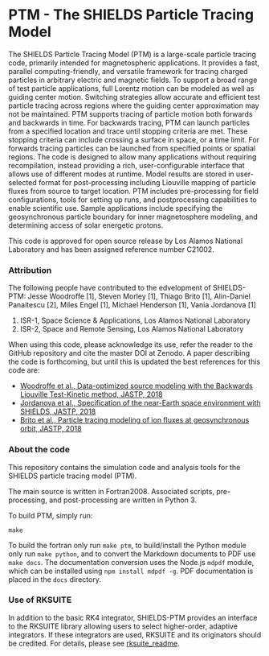 # PTM - The SHIELDS Particle Tracing Model
The SHIELDS Particle Tracing Model (PTM) is a large-scale particle tracing code, primarily intended for magnetospheric
applications. It provides a fast, parallel computing-friendly, and versatile framework for tracing charged particles in arbitrary
electric and magnetic fields. To support a broad range of test particle applications, full Lorentz motion can be modeled as
well as guiding center motion. Switching strategies allow accurate and efficient test particle tracing across regions where
the guiding center approximation may not be maintained. PTM supports tracing of particle motion both forwards and
backwards in time. For backwards tracing, PTM can launch particles from a specified location and trace until stopping
criteria are met. These stopping criteria can include crossing a surface in space, or a time limit. For forwards tracing
particles can be launched from specified points or spatial regions. The code is designed to allow many applications without
requiring recompilation, instead providing a rich, user-configurable interface that allows use of different modes at runtime.
Model results are stored in user-selected format for post-processing including Liouville mapping of particle fluxes from
source to target location. PTM includes pre-processing for field configurations, tools for setting up runs, and postprocessing
capabilities to enable scientific use. Sample applications include specifying the geosynchronous particle
boundary for inner magnetosphere modeling, and determining access of solar energetic protons.

This code is approved for open source release by Los Alamos National Laboratory and has been assigned reference number C21002.

### Attribution
The following people have contributed to the edvelopment of SHIELDS-PTM:
Jesse Woodroffe [1], Steven Morley [1], Thiago Brito [1], Alin-Daniel Panaitescu [2], Miles Engel [1], Michael Henderson [1], Vania Jordanova [1]

1. ISR-1, Space Science & Applications, Los Alamos National Laboratory
2. ISR-2, Space and Remote Sensing, Los Alamos National Laboratory

When using this code, please acknowledge its use, refer the reader to the GitHub repository and cite the master DOI at Zenodo.
A paper describing the code is forthcoming, but until this is updated the best references for this code are:
- [Woodroffe et al., Data-optimized source modeling with the Backwards Liouville Test-Kinetic method, JASTP, 2018](https://doi.org/10.1016/j.jastp.2017.09.010)
- [Jordanova et al., Specification of the near-Earth space environment with SHIELDS, JASTP, 2018](https://doi.org/10.1016/j.jastp.2017.11.006)
- [Brito et al., Particle tracing modeling of ion fluxes at geosynchronous orbit, JASTP, 2018](https://doi.org/10.1016/j.jastp.2017.10.008)

### About the code
This repository contains the simulation code and analysis tools for the SHIELDS particle tracing model (PTM).

The main source is written in Fortran2008. Associated scripts, pre-processing, and post-processing are written in Python 3.

To build PTM, simply run:
```
make
```

To build the fortran only run `make ptm`, to build/install the Python module only run `make python`, and to convert the Markdown documents to PDF use `make docs`.
The documentation conversion uses the Node.js `mdpdf` module, which can be installed using `npm install mdpdf -g`. PDF documentation is placed in the `docs` directory.

### Use of RKSUITE
In addition to the basic RK4 integrator, SHIELDS-PTM provides an interface to the RKSUITE library allowing users to select higher-order, adaptive integrators.
If these integrators are used, RKSUITE and its originators should be credited. For details, please see [rksuite_readme](src/rksuite_readme).
